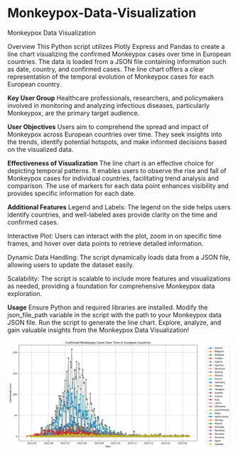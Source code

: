 # Monkeypox-Data-Visualization

Monkeypox Data Visualization

Overview
This Python script utilizes Plotly Express and Pandas to create a line chart visualizing the confirmed Monkeypox cases over time in European countries. The data is loaded from a JSON file containing information such as date, country, and confirmed cases. The line chart offers a clear representation of the temporal evolution of Monkeypox cases for each European country.

**Key User Group**
Healthcare professionals, researchers, and policymakers involved in monitoring and analyzing infectious diseases, particularly Monkeypox, are the primary target audience.

**User Objectives**
Users aim to comprehend the spread and impact of Monkeypox across European countries over time. They seek insights into the trends, identify potential hotspots, and make informed decisions based on the visualized data.

**Effectiveness of Visualization**
The line chart is an effective choice for depicting temporal patterns. It enables users to observe the rise and fall of Monkeypox cases for individual countries, facilitating trend analysis and comparison. The use of markers for each data point enhances visibility and provides specific information for each date.

**Additional Features**
Legend and Labels: The legend on the side helps users identify countries, and well-labeled axes provide clarity on the time and confirmed cases.

Interactive Plot: Users can interact with the plot, zoom in on specific time frames, and hover over data points to retrieve detailed information.

Dynamic Data Handling: The script dynamically loads data from a JSON file, allowing users to update the dataset easily.

Scalability: The script is scalable to include more features and visualizations as needed, providing a foundation for comprehensive Monkeypox data exploration.

**Usage**
Ensure Python and required libraries are installed.
Modify the json_file_path variable in the script with the path to your Monkeypox data JSON file.
Run the script to generate the line chart.
Explore, analyze, and gain valuable insights from the Monkeypox Data Visualization!


![Monkeypox Data Visualization](photo/monkeypoxcasesinEu.png)

